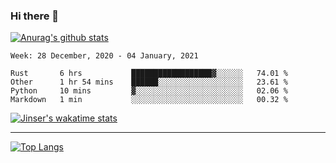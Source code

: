 ### Hi there 👋

[![Anurag's github stats](https://github-readme-stats.vercel.app/api?username=jinserrr&show_icons=true)](https://github.com/anuraghazra/github-readme-stats)


<!--START_SECTION:waka-->
```text
Week: 28 December, 2020 - 04 January, 2021

Rust       6 hrs           ██████████████████▓░░░░░░   74.01 % 
Other      1 hr 54 mins    ██████░░░░░░░░░░░░░░░░░░░   23.61 % 
Python     10 mins         ▓░░░░░░░░░░░░░░░░░░░░░░░░   02.06 % 
Markdown   1 min           ░░░░░░░░░░░░░░░░░░░░░░░░░   00.32 % 
```
<!--END_SECTION:waka-->

[![Jinser's wakatime stats](https://github-readme-stats.vercel.app/api/wakatime?username=jinser)](https://github.com/anuraghazra/github-readme-stats)

***

[![Top Langs](https://github-readme-stats.vercel.app/api/top-langs/?username=jinserrr)](https://github.com/anuraghazra/github-readme-stats)
